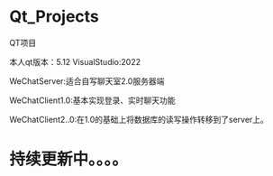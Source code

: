 # Qt_Projects

QT项目

本人qt版本：5.12 VisualStudio:2022

WeChatServer:适合自写聊天室2.0服务器端

WeChatClient1.0:基本实现登录、实时聊天功能

WeChatClient2..0:在1.0的基础上将数据库的读写操作转移到了server上。

# 持续更新中。。。。
